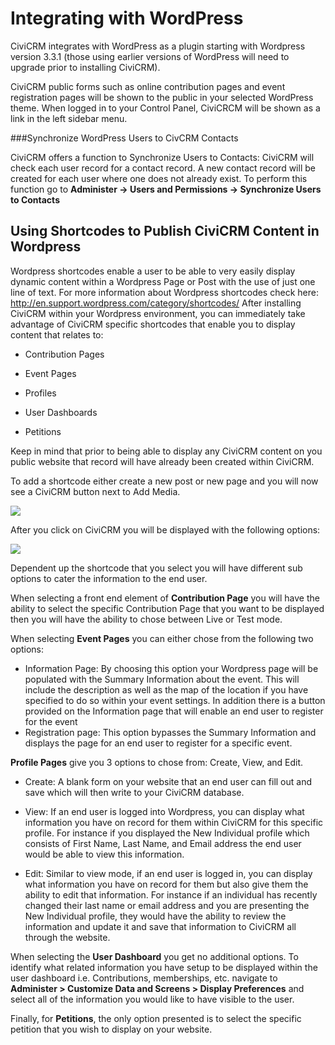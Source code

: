 Integrating with WordPress
==========================

CiviCRM integrates with WordPress as a plugin starting with Wordpress
version 3.3.1 (those using earlier versions of WordPress will need to
upgrade prior to installing CiviCRM).

CiviCRM public forms such as online contribution pages and event
registration pages will be shown to the public in your selected
WordPress theme. When logged in to your Control Panel, CiviCRCM will be
shown as a link in the left sidebar menu.



###Synchronize WordPress Users to CivCRM Contacts

CiviCRM offers a function to Synchronize Users to Contacts: CiviCRM will
check each user record for a contact record. A new contact record will
be created for each user where one does not already exist. To perform
this function go to **Administer -> Users and Permissions
-> Synchronize Users to Contacts**

Using Shortcodes to Publish CiviCRM Content in Wordpress
--------------------------------------------------------

Wordpress shortcodes enable a user to be able to very easily display
dynamic content within a Wordpress Page or Post with the use of just one
line of text. For more information about Wordpress shortcodes check
here: 
http://en.support.wordpress.com/category/shortcodes/ 
After installing CiviCRM within your Wordpress environment, you can
immediately take advantage of CiviCRM specific shortcodes that enable
you to display content that relates to:

-   Contribution Pages

-   Event Pages

-   Profiles

-   User Dashboards

-   Petitions

Keep in mind that prior to being able to display any CiviCRM content on
you public website that record will have already been created within
CiviCRM.

To add a shortcode either create a new post or new page and you will now
see a CiviCRM button next to Add Media.

![](/img/z_sprint14_shortcode%20insert.png) 

After you click on CiviCRM you will be displayed with the following
options:

![](/img/z_sprint14_Wordpress_shortcode.png) 

Dependent up the shortcode that you select you will have different sub
options to cater the information to the end user.

When selecting a front end element of **Contribution Page** you will
have the ability to select the specific Contribution Page that you want
to be displayed then you will have the ability to chose between Live or
Test mode.

When selecting **Event Pages** you can either chose from the following
two options:

-   Information Page: By choosing this option your Wordpress page will
    be populated with the Summary Information about the event. This will
    include the description as well as the map of the location if you
    have specified to do so within your event settings. In addition
    there is a button provided on the Information page that will enable
    an end user to register for the event
-   Registration page: This option bypasses the Summary Information and
    displays the page for an end user to register for a specific event.

**Profile Pages** give you 3 options to chose from: Create, View, and
Edit.

-   Create: A blank form on your website that an end user can fill out
    and save which will then write to your CiviCRM database.

-   View: If an end user is logged into Wordpress, you can display what
    information you have on record for them within CiviCRM for this
    specific profile. For instance if you displayed the New Individual
    profile which consists of First Name, Last Name, and Email address
    the end user would be able to view this information.

-   Edit: Similar to view mode, if an end user is logged in, you can
    display what information you have on record for them but also give
    them the ability to edit that information. For instance if an
    individual has recently changed their last name or email address and
    you are presenting the New Individual profile, they would have the
    ability to review the information and update it and save that
    information to CiviCRM all through the website. 

When selecting the **User Dashboard** you get no additional options. To
identify what related information you have setup to be displayed within
the user dashboard i.e. Contributions, memberships, etc. navigate
to **Administer > Customize Data and Screens > Display
Preferences** and select all of the information you would like to have
visible to the user.

Finally, for **Petitions**, the only option presented is to select the
specific petition that you wish to display on your website. 




